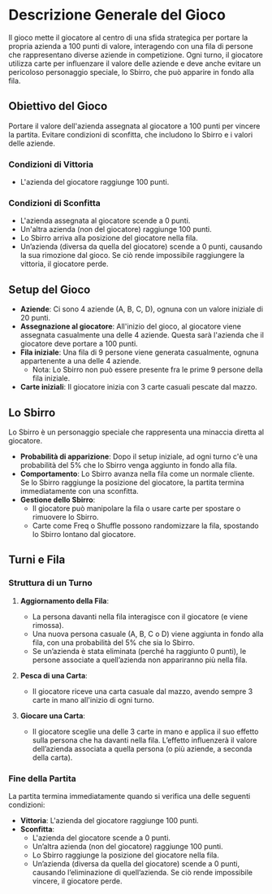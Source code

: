 # Descrizione Generale del Gioco

Il gioco mette il giocatore al centro di una sfida strategica per portare la propria azienda a 100 punti di valore, interagendo con una fila di persone che rappresentano diverse aziende in competizione. Ogni turno, il giocatore utilizza carte per influenzare il valore delle aziende e deve anche evitare un pericoloso personaggio speciale, lo Sbirro, che può apparire in fondo alla fila.

## Obiettivo del Gioco

Portare il valore dell'azienda assegnata al giocatore a 100 punti per vincere la partita. Evitare condizioni di sconfitta, che includono lo Sbirro e i valori delle aziende.

### Condizioni di Vittoria

- L'azienda del giocatore raggiunge 100 punti.

### Condizioni di Sconfitta

- L'azienda assegnata al giocatore scende a 0 punti.
- Un'altra azienda (non del giocatore) raggiunge 100 punti.
- Lo Sbirro arriva alla posizione del giocatore nella fila.
- Un’azienda (diversa da quella del giocatore) scende a 0 punti, causando la sua rimozione dal gioco. Se ciò rende impossibile raggiungere la vittoria, il giocatore perde.

## Setup del Gioco

- **Aziende**: Ci sono 4 aziende (A, B, C, D), ognuna con un valore iniziale di 20 punti.
- **Assegnazione al giocatore**: All'inizio del gioco, al giocatore viene assegnata casualmente una delle 4 aziende. Questa sarà l'azienda che il giocatore deve portare a 100 punti.
- **Fila iniziale**: Una fila di 9 persone viene generata casualmente, ognuna appartenente a una delle 4 aziende.
    - Nota: Lo Sbirro non può essere presente fra le prime 9 persone della fila iniziale.
- **Carte iniziali**: Il giocatore inizia con 3 carte casuali pescate dal mazzo.

## Lo Sbirro

Lo Sbirro è un personaggio speciale che rappresenta una minaccia diretta al giocatore.

- **Probabilità di apparizione**: Dopo il setup iniziale, ad ogni turno c'è una probabilità del 5% che lo Sbirro venga aggiunto in fondo alla fila.
- **Comportamento**: Lo Sbirro avanza nella fila come un normale cliente. Se lo Sbirro raggiunge la posizione del giocatore, la partita termina immediatamente con una sconfitta.
- **Gestione dello Sbirro**:
    - Il giocatore può manipolare la fila o usare carte per spostare o rimuovere lo Sbirro.
    - Carte come Freq o Shuffle possono randomizzare la fila, spostando lo Sbirro lontano dal giocatore.

## Turni e Fila

### Struttura di un Turno

1. **Aggiornamento della Fila**:
     - La persona davanti nella fila interagisce con il giocatore (e viene rimossa).
     - Una nuova persona casuale (A, B, C o D) viene aggiunta in fondo alla fila, con una probabilità del 5% che sia lo Sbirro.
     - Se un’azienda è stata eliminata (perché ha raggiunto 0 punti), le persone associate a quell’azienda non appariranno più nella fila.

2. **Pesca di una Carta**:
     - Il giocatore riceve una carta casuale dal mazzo, avendo sempre 3 carte in mano all'inizio di ogni turno.

3. **Giocare una Carta**:
     - Il giocatore sceglie una delle 3 carte in mano e applica il suo effetto sulla persona che ha davanti nella fila. L’effetto influenzerà il valore dell’azienda associata a quella persona (o più aziende, a seconda della carta).

### Fine della Partita

La partita termina immediatamente quando si verifica una delle seguenti condizioni:

- **Vittoria**: L'azienda del giocatore raggiunge 100 punti.
- **Sconfitta**:
    - L'azienda del giocatore scende a 0 punti.
    - Un’altra azienda (non del giocatore) raggiunge 100 punti.
    - Lo Sbirro raggiunge la posizione del giocatore nella fila.
    - Un’azienda (diversa da quella del giocatore) scende a 0 punti, causando l’eliminazione di quell’azienda. Se ciò rende impossibile vincere, il giocatore perde.